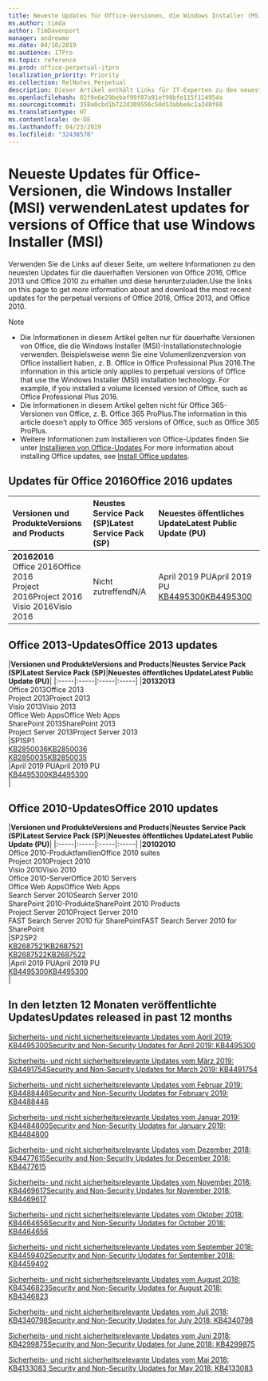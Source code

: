 ```yaml
---
title: Neueste Updates für Office-Versionen, die Windows Installer (MSI) verwenden
ms.author: timda
author: TimDavenport
manager: andrewmo
ms.date: 04/10/2019
ms.audience: ITPro
ms.topic: reference
ms.prod: office-perpetual-itpro
localization_priority: Priority
ms.collection: RelNotes_Perpetual
description: Dieser Artikel enthält Links für IT-Experten zu den neuesten Updateinformationen für dauerhafte Versionen von Office 2016, Office 2013 und Office 2010
ms.openlocfilehash: 82f0e6e29bebaf99f87a91ef98bfe115f114954a
ms.sourcegitcommit: 358a0cbd1b722d309556c50d53abbe6c1a348f60
ms.translationtype: HT
ms.contentlocale: de-DE
ms.lasthandoff: 04/23/2019
ms.locfileid: "32438570"
---
```

# <a name="latest-updates-for-versions-of-office-that-use-windows-installer-msi"></a><span data-ttu-id="90d30-103">Neueste Updates für Office-Versionen, die Windows Installer (MSI) verwenden</span><span class="sxs-lookup"><span data-stu-id="90d30-103">Latest updates for versions of Office that use Windows Installer (MSI)</span></span>

<span data-ttu-id="90d30-104">Verwenden Sie die Links auf dieser Seite, um weitere Informationen zu den neuesten Updates für die dauerhaften Versionen von Office 2016, Office 2013 und Office 2010 zu erhalten und diese herunterzuladen.</span><span class="sxs-lookup"><span data-stu-id="90d30-104">Use the links on this page to get more information about and download the most recent updates for the perpetual versions of Office 2016, Office 2013, and Office 2010.</span></span>
  
 
> [!NOTE]
> - <span data-ttu-id="90d30-p101">Die Informationen in diesem Artikel gelten nur für dauerhafte Versionen von Office, die die Windows Installer (MSI)-Installationstechnologie verwenden. Beispielsweise wenn Sie eine Volumenlizenzversion von Office installiert haben, z. B. Office in Office Professional Plus 2016.</span><span class="sxs-lookup"><span data-stu-id="90d30-p101">The information in this article only applies to perpetual versions of Office that use the Windows Installer (MSI) installation technology. For example, if you installed a volume licensed version of Office, such as Office Professional Plus 2016.</span></span>
> - <span data-ttu-id="90d30-107">Die Informationen in diesem Artikel gelten nicht für Office 365-Versionen von Office, z. B. Office 365 ProPlus.</span><span class="sxs-lookup"><span data-stu-id="90d30-107">The information in this article doesn't apply to Office 365 versions of Office, such as Office 365 ProPlus.</span></span>
> - <span data-ttu-id="90d30-108">Weitere Informationen zum Installieren von Office-Updates finden Sie unter [Installieren von Office-Updates](https://support.office.com/article/2ab296f3-7f03-43a2-8e50-46de917611c5).</span><span class="sxs-lookup"><span data-stu-id="90d30-108">For more information about installing Office updates, see [Install Office updates](https://support.office.com/article/2ab296f3-7f03-43a2-8e50-46de917611c5).</span></span> 


## <a name="office-2016-updates"></a><span data-ttu-id="90d30-109">Updates für Office 2016</span><span class="sxs-lookup"><span data-stu-id="90d30-109">Office 2016 updates</span></span>

|<span data-ttu-id="90d30-110">**Versionen und Produkte**</span><span class="sxs-lookup"><span data-stu-id="90d30-110">**Versions and Products**</span></span>|<span data-ttu-id="90d30-111">**Neustes Service Pack (SP)**</span><span class="sxs-lookup"><span data-stu-id="90d30-111">**Latest Service Pack (SP)**</span></span>|<span data-ttu-id="90d30-112">**Neuestes öffentliches Update**</span><span class="sxs-lookup"><span data-stu-id="90d30-112">**Latest Public Update (PU)**</span></span>|
|:-----|:-----|:-----|
|<span data-ttu-id="90d30-113">**2016**</span><span class="sxs-lookup"><span data-stu-id="90d30-113">**2016**</span></span> <br/> <span data-ttu-id="90d30-114">Office 2016</span><span class="sxs-lookup"><span data-stu-id="90d30-114">Office 2016</span></span>  <br/> <span data-ttu-id="90d30-115">Project 2016</span><span class="sxs-lookup"><span data-stu-id="90d30-115">Project 2016</span></span>  <br/> <span data-ttu-id="90d30-116">Visio 2016</span><span class="sxs-lookup"><span data-stu-id="90d30-116">Visio 2016</span></span>  <br/> |<span data-ttu-id="90d30-117">Nicht zutreffend</span><span class="sxs-lookup"><span data-stu-id="90d30-117">N/A</span></span>  <br/> |<span data-ttu-id="90d30-118">April 2019 PU</span><span class="sxs-lookup"><span data-stu-id="90d30-118">April 2019 PU</span></span>  <br/> [<span data-ttu-id="90d30-119">KB4495300</span><span class="sxs-lookup"><span data-stu-id="90d30-119">KB4495300</span></span>](https://support.microsoft.com/help/4495300) <br/> |
   
## <a name="office-2013-updates"></a><span data-ttu-id="90d30-120">Office 2013-Updates</span><span class="sxs-lookup"><span data-stu-id="90d30-120">Office 2013 updates</span></span>

|<span data-ttu-id="90d30-121">**Versionen und Produkte**</span><span class="sxs-lookup"><span data-stu-id="90d30-121">**Versions and Products**</span></span>|<span data-ttu-id="90d30-122">**Neustes Service Pack (SP)**</span><span class="sxs-lookup"><span data-stu-id="90d30-122">**Latest Service Pack (SP)**</span></span>|<span data-ttu-id="90d30-123">**Neuestes öffentliches Update**</span><span class="sxs-lookup"><span data-stu-id="90d30-123">**Latest Public Update (PU)**</span></span>|
|:-----|:-----|:-----|:-----|
|<span data-ttu-id="90d30-124">**2013**</span><span class="sxs-lookup"><span data-stu-id="90d30-124">**2013**</span></span> <br/> <span data-ttu-id="90d30-125">Office 2013</span><span class="sxs-lookup"><span data-stu-id="90d30-125">Office 2013</span></span>  <br/> <span data-ttu-id="90d30-126">Project 2013</span><span class="sxs-lookup"><span data-stu-id="90d30-126">Project 2013</span></span>  <br/> <span data-ttu-id="90d30-127">Visio 2013</span><span class="sxs-lookup"><span data-stu-id="90d30-127">Visio 2013</span></span>  <br/> <span data-ttu-id="90d30-128">Office Web Apps</span><span class="sxs-lookup"><span data-stu-id="90d30-128">Office Web Apps</span></span>  <br/> <span data-ttu-id="90d30-129">SharePoint 2013</span><span class="sxs-lookup"><span data-stu-id="90d30-129">SharePoint 2013</span></span>  <br/> <span data-ttu-id="90d30-130">Project Server 2013</span><span class="sxs-lookup"><span data-stu-id="90d30-130">Project Server 2013</span></span>  <br/> |<span data-ttu-id="90d30-131">SP1</span><span class="sxs-lookup"><span data-stu-id="90d30-131">SP1</span></span> <br/> [<span data-ttu-id="90d30-132">KB2850036</span><span class="sxs-lookup"><span data-stu-id="90d30-132">KB2850036</span></span>](https://support.microsoft.com/kb/2850036) <br/>[<span data-ttu-id="90d30-133">KB2850035</span><span class="sxs-lookup"><span data-stu-id="90d30-133">KB2850035</span></span>](https://support.microsoft.com/kb/2850035) <br/> |<span data-ttu-id="90d30-134">April 2019 PU</span><span class="sxs-lookup"><span data-stu-id="90d30-134">April 2019 PU</span></span>  <br/> [<span data-ttu-id="90d30-135">KB4495300</span><span class="sxs-lookup"><span data-stu-id="90d30-135">KB4495300</span></span>](https://support.microsoft.com/help/4495300) <br/> |
   
## <a name="office-2010-updates"></a><span data-ttu-id="90d30-136">Office 2010-Updates</span><span class="sxs-lookup"><span data-stu-id="90d30-136">Office 2010 updates</span></span>

|<span data-ttu-id="90d30-137">**Versionen und Produkte**</span><span class="sxs-lookup"><span data-stu-id="90d30-137">**Versions and Products**</span></span>|<span data-ttu-id="90d30-138">**Neustes Service Pack (SP)**</span><span class="sxs-lookup"><span data-stu-id="90d30-138">**Latest Service Pack (SP)**</span></span>|<span data-ttu-id="90d30-139">**Neuestes öffentliches Update**</span><span class="sxs-lookup"><span data-stu-id="90d30-139">**Latest Public Update (PU)**</span></span>|
|:-----|:-----|:-----|:-----|
|<span data-ttu-id="90d30-140">**2010**</span><span class="sxs-lookup"><span data-stu-id="90d30-140">**2010**</span></span> <br/> <span data-ttu-id="90d30-141">Office 2010-Produktfamilien</span><span class="sxs-lookup"><span data-stu-id="90d30-141">Office 2010 suites</span></span>  <br/> <span data-ttu-id="90d30-142">Project 2010</span><span class="sxs-lookup"><span data-stu-id="90d30-142">Project 2010</span></span>  <br/> <span data-ttu-id="90d30-143">Visio 2010</span><span class="sxs-lookup"><span data-stu-id="90d30-143">Visio 2010</span></span>  <br/> <span data-ttu-id="90d30-144">Office 2010-Server</span><span class="sxs-lookup"><span data-stu-id="90d30-144">Office 2010 Servers</span></span>  <br/> <span data-ttu-id="90d30-145">Office Web Apps</span><span class="sxs-lookup"><span data-stu-id="90d30-145">Office Web Apps</span></span>  <br/> <span data-ttu-id="90d30-146">Search Server 2010</span><span class="sxs-lookup"><span data-stu-id="90d30-146">Search Server 2010</span></span>  <br/> <span data-ttu-id="90d30-147">SharePoint 2010-Produkte</span><span class="sxs-lookup"><span data-stu-id="90d30-147">SharePoint 2010 Products</span></span>  <br/> <span data-ttu-id="90d30-148">Project Server 2010</span><span class="sxs-lookup"><span data-stu-id="90d30-148">Project Server 2010</span></span>  <br/> <span data-ttu-id="90d30-149">FAST Search Server 2010 für SharePoint</span><span class="sxs-lookup"><span data-stu-id="90d30-149">FAST Search Server 2010 for SharePoint</span></span>  <br/> |<span data-ttu-id="90d30-150">SP2</span><span class="sxs-lookup"><span data-stu-id="90d30-150">SP2</span></span> <br/>[<span data-ttu-id="90d30-151">KB2687521</span><span class="sxs-lookup"><span data-stu-id="90d30-151">KB2687521</span></span>](https://support.microsoft.com/kb/2687521) <br/> [<span data-ttu-id="90d30-152">KB2687522</span><span class="sxs-lookup"><span data-stu-id="90d30-152">KB2687522</span></span>](https://support.microsoft.com/kb/2687522) <br/> |<span data-ttu-id="90d30-153">April 2019 PU</span><span class="sxs-lookup"><span data-stu-id="90d30-153">April 2019 PU</span></span> <br/>[<span data-ttu-id="90d30-154">KB4495300</span><span class="sxs-lookup"><span data-stu-id="90d30-154">KB4495300</span></span>](https://support.microsoft.com/help/4495300) <br/>|
   

   
## <a name="updates-released-in-past-12-months"></a><span data-ttu-id="90d30-155">In den letzten 12 Monaten veröffentlichte Updates</span><span class="sxs-lookup"><span data-stu-id="90d30-155">Updates released in past 12 months</span></span>

[<span data-ttu-id="90d30-156">Sicherheits- und nicht sicherheitsrelevante Updates vom April 2019: KB4495300</span><span class="sxs-lookup"><span data-stu-id="90d30-156">Security and Non-Security Updates for April 2019: KB4495300</span></span>](https://support.microsoft.com/de-DE/help/4495300)

[<span data-ttu-id="90d30-157">Sicherheits- und nicht sicherheitsrelevante Updates vom März 2019: KB4491754</span><span class="sxs-lookup"><span data-stu-id="90d30-157">Security and Non-Security Updates for March 2019: KB4491754</span></span>](https://support.microsoft.com/de-DE/help/4491754) 

[<span data-ttu-id="90d30-158">Sicherheits- und nicht sicherheitsrelevante Updates vom Februar 2019: KB4488446</span><span class="sxs-lookup"><span data-stu-id="90d30-158">Security and Non-Security Updates for February 2019: KB4488446</span></span>](https://support.microsoft.com/help/4488446)

[<span data-ttu-id="90d30-159">Sicherheits- und nicht sicherheitsrelevante Updates vom Januar 2019: KB4484800</span><span class="sxs-lookup"><span data-stu-id="90d30-159">Security and Non-Security Updates for January 2019: KB4484800</span></span>](https://support.microsoft.com/help/4484800)

[<span data-ttu-id="90d30-160">Sicherheits- und nicht sicherheitsrelevante Updates vom Dezember 2018: KB4477615</span><span class="sxs-lookup"><span data-stu-id="90d30-160">Security and Non-Security Updates for December 2018: KB4477615</span></span>](https://support.microsoft.com/help/4477615)

[<span data-ttu-id="90d30-161">Sicherheits- und nicht sicherheitsrelevante Updates vom November 2018: KB4469617</span><span class="sxs-lookup"><span data-stu-id="90d30-161">Security and Non-Security Updates for November 2018: KB4469617</span></span>](https://support.microsoft.com/help/4469617)

[<span data-ttu-id="90d30-162">Sicherheits- und nicht sicherheitsrelevante Updates vom Oktober 2018: KB4464656</span><span class="sxs-lookup"><span data-stu-id="90d30-162">Security and Non-Security Updates for October 2018: KB4464656</span></span>](https://support.microsoft.com/help/4464656)

[<span data-ttu-id="90d30-163">Sicherheits- und nicht sicherheitsrelevante Updates vom September 2018: KB4459402</span><span class="sxs-lookup"><span data-stu-id="90d30-163">Security and Non-Security Updates for September 2018: KB4459402</span></span>](https://support.microsoft.com/help/4459402) 

[<span data-ttu-id="90d30-164">Sicherheits- und nicht sicherheitsrelevante Updates vom August 2018: KB4346823</span><span class="sxs-lookup"><span data-stu-id="90d30-164">Security and Non-Security Updates for August 2018: KB4346823</span></span>](https://support.microsoft.com/help/4346823)   

[<span data-ttu-id="90d30-165">Sicherheits- und nicht sicherheitsrelevante Updates vom Juli 2018: KB4340798</span><span class="sxs-lookup"><span data-stu-id="90d30-165">Security and Non-Security Updates for July 2018: KB4340798</span></span>](https://support.microsoft.com/help/4340798)   

[<span data-ttu-id="90d30-166">Sicherheits- und nicht sicherheitsrelevante Updates vom Juni 2018: KB4299875</span><span class="sxs-lookup"><span data-stu-id="90d30-166">Security and Non-Security Updates for June 2018: KB4299875</span></span>](https://support.microsoft.com/help/4299875)  

[<span data-ttu-id="90d30-167">Sicherheits- und nicht sicherheitsrelevante Updates vom Mai 2018: KB4133083 </span><span class="sxs-lookup"><span data-stu-id="90d30-167">Security and Non-Security Updates for May 2018: KB4133083 </span></span>](https://support.microsoft.com/de-DE/help/4133083)
  
 
  
 
  

  
   
  
